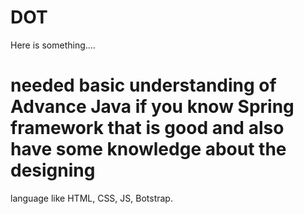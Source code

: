 # DOT
Here is something....
# needed basic understanding of Advance Java if you know Spring framework that is good and also have some knowledge about the  designing 
language like HTML, CSS, JS, Botstrap.

